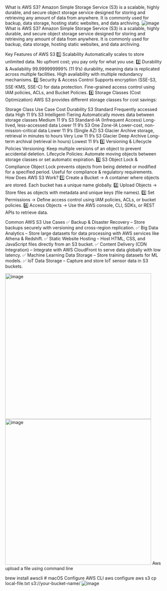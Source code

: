 What is AWS S3?
Amazon Simple Storage Service (S3) is a scalable, highly durable, and secure object storage service designed for storing and retrieving any amount of data from anywhere. It is commonly used for backup, data storage, hosting static websites, and data archiving.
![image](https://github.com/user-attachments/assets/80078601-a3f5-41e0-af8d-aa12f306c6ae)
What is AWS S3?
Amazon Simple Storage Service (S3) is a scalable, highly durable, and secure object storage service designed for storing and retrieving any amount of data from anywhere. It is commonly used for backup, data storage, hosting static websites, and data archiving.

Key Features of AWS S3
1️⃣ Scalability
Automatically scales to store unlimited data.
No upfront cost; you pay only for what you use.
2️⃣ Durability & Availability
99.999999999% (11 9’s) durability, meaning data is replicated across multiple facilities.
High availability with multiple redundancy mechanisms.
3️⃣ Security & Access Control
Supports encryption (SSE-S3, SSE-KMS, SSE-C) for data protection.
Fine-grained access control using IAM policies, ACLs, and Bucket Policies.
4️⃣ Storage Classes (Cost Optimization)
AWS S3 provides different storage classes for cost savings:

Storage Class	Use Case	Cost	Durability
S3 Standard	Frequently accessed data	High	11 9’s
S3 Intelligent-Tiering	Automatically moves data between storage classes	Medium	11 9’s
S3 Standard-IA (Infrequent Access)	Long-lived, less-accessed data	Lower	11 9’s
S3 One Zone-IA	Lower-cost, non-mission-critical data	Lower	11 9’s (Single AZ)
S3 Glacier	Archive storage, retrieval in minutes to hours	Very Low	11 9’s
S3 Glacier Deep Archive	Long-term archival (retrieval in hours)	Lowest	11 9’s
5️⃣ Versioning & Lifecycle Policies
Versioning: Keep multiple versions of an object to prevent accidental deletion.
Lifecycle Policies: Automate moving objects between storage classes or set automatic expiration.
6️⃣ S3 Object Lock & Compliance
Object Lock prevents objects from being deleted or modified for a specified period.
Useful for compliance & regulatory requirements.
How Does AWS S3 Work?
1️⃣ Create a Bucket → A container where objects are stored. Each bucket has a unique name globally.
2️⃣ Upload Objects → Store files as objects with metadata and unique keys (file names).
3️⃣ Set Permissions → Define access control using IAM policies, ACLs, or bucket policies.
4️⃣ Access Objects → Use the AWS console, CLI, SDKs, or REST APIs to retrieve data.

Common AWS S3 Use Cases
✅ Backup & Disaster Recovery – Store backups securely with versioning and cross-region replication.
✅ Big Data Analytics – Store large datasets for data processing with AWS services like Athena & Redshift.
✅ Static Website Hosting – Host HTML, CSS, and JavaScript files directly from an S3 bucket.
✅ Content Delivery (CDN Integration) – Integrate with AWS CloudFront to serve data globally with low latency.
✅ Machine Learning Data Storage – Store training datasets for ML models.
✅ IoT Data Storage – Capture and store IoT sensor data in S3 buckets.

<img width="468" alt="image" src="https://github.com/user-attachments/assets/708373d3-aad0-4104-aded-90cf2cf38dca" />
<img width="468" alt="image" src="https://github.com/user-attachments/assets/bfb07e32-b59b-4aa0-a362-5cfe1d22ae66" />
Aws upload a file using command line

brew install awscli  # macOS
Configure AWS CLI
aws configure
aws s3 cp local-file.txt s3://your-bucket-name/
![image](https://github.com/user-attachments/assets/5c51f4a0-03dd-43e2-8ec1-30a11ec42089)

